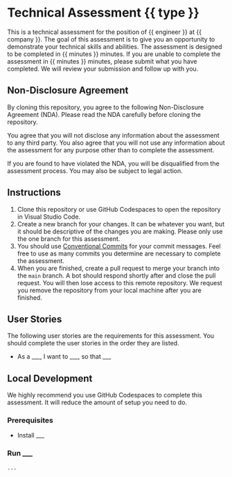 # Technical Assessment {{ type }}
This is a technical assessment for the position of {{ engineer }} at {{ company }}. The goal of this assessment is to give 
you an opportunity to demonstrate your technical skills and abilities. The assessment is designed to be completed in {{ minutes }} 
minutes. If you are unable to complete the assessment in {{ minutes }} minutes, please submit what you have completed. We will 
review your submission and follow up with you.

## Non-Disclosure Agreement
By cloning this repository, you agree to the following Non-Disclosure Agreement (NDA). Please read the NDA carefully
before cloning the repository.

You agree that you will not disclose any information about the assessment to any third party. You also agree that you
will not use any information about the assessment for any purpose other than to complete the assessment.

If you are found to have violated the NDA, you will be disqualified from the assessment process. You may also be subject 
to legal action.

## Instructions
1. Clone this repository or use GitHub Codespaces to open the repository in Visual Studio Code.
2. Create a new branch for your changes. It can be whatever you want, but it should be descriptive of the changes you
  are making. Please only use the one branch for this assessment.
3. You should use [Conventional Commits](https://www.conventionalcommits.org/en/v1.0.0/) for your commit messages. Feel 
  free to use as many commits you determine are necessary to complete the assessment.
4. When you are finished, create a pull request to merge your branch into the `main` branch. A bot should respond 
  shortly after and close the pull request. You will then lose access to this remote repository. We request you remove
  the repository from your local machine after you are finished.

## User Stories
The following user stories are the requirements for this assessment. You should complete the user stories in the order they are listed.
- As a ___, I want to ___, so that ___

## Local Development
We highly recommend you use GitHub Codespaces to complete this assessment. It will reduce the amount of setup you need to do.

### Prerequisites
- Install ___

### Run ___
```shell
...
```
